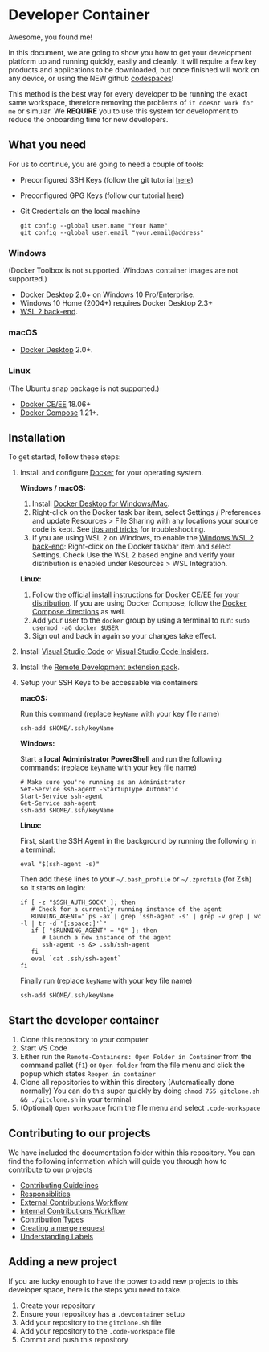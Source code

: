 # Developer Container

Awesome, you found me!

In this document, we are going to show you how to get your development platform up and running quickly, easily and cleanly. It will require a few key products and applications to be downloaded, but once finished will work on any device, or using the NEW github [codespaces](https://github.com/codespaces)!

This method is the best way for every developer to be running the exact same workspace, therefore removing the problems of `it doesnt work for me` or simular. We **REQUIRE** you to use this system for development to reduce the onboarding time for new developers.

## What you need

For us to continue, you are going to need a couple of tools:

- Preconfigured SSH Keys (follow the git tutorial [here](https://docs.github.com/en/free-pro-team@latest/github/authenticating-to-github/generating-a-new-ssh-key-and-adding-it-to-the-ssh-agent))
- Preconfigured GPG Keys (follow our tutorial [here](./gpgkey.md))
- Git Credentials on the local machine

  ```shell
  git config --global user.name "Your Name"
  git config --global user.email "your.email@address"
  ```

### Windows

(Docker Toolbox is not supported. Windows container images are not supported.)

- [Docker Desktop](https://www.docker.com/products/docker-desktop) 2.0+ on Windows 10 Pro/Enterprise.
- Windows 10 Home (2004+) requires Docker Desktop 2.3+
- [WSL 2 back-end](https://aka.ms/vscode-remote/containers/docker-wsl2).

### macOS

- [Docker Desktop](https://www.docker.com/products/docker-desktop) 2.0+.

### Linux

(The Ubuntu snap package is not supported.)

- [Docker CE/EE](https://docs.docker.com/install/#supported-platforms) 18.06+
- [Docker Compose](https://docs.docker.com/compose/install) 1.21+.

## Installation

To get started, follow these steps:

1. Install and configure [Docker](https://www.docker.com/get-started) for your operating system.

   **Windows / macOS:**

   1. Install [Docker Desktop for Windows/Mac](https://www.docker.com/products/docker-desktop).
   2. Right-click on the Docker task bar item, select Settings / Preferences and update Resources > File Sharing with any locations your source code is kept. See [tips and tricks](https://code.visualstudio.com/docs/remote/troubleshooting#_container-tips) for troubleshooting.
   3. If you are using WSL 2 on Windows, to enable the [Windows WSL 2 back-end](https://aka.ms/vscode-remote/containers/docker-wsl2): Right-click on the Docker taskbar item and select Settings. Check Use the WSL 2 based engine and verify your distribution is enabled under Resources > WSL Integration.

   **Linux:**

   1. Follow the [official install instructions for Docker CE/EE for your distribution](https://docs.docker.com/install/#supported-platforms). If you are using Docker Compose, follow the [Docker Compose directions](https://docs.docker.com/compose/install/) as well.
   2. Add your user to the `docker` group by using a terminal to run: `sudo usermod -aG docker $USER`
   3. Sign out and back in again so your changes take effect.

2. Install [Visual Studio Code](https://code.visualstudio.com/) or [Visual Studio Code Insiders](https://code.visualstudio.com/insiders/).
3. Install the [Remote Development extension pack](https://aka.ms/vscode-remote/download/extension).
4. Setup your SSH Keys to be accessable via containers

   **macOS:**

   Run this command (replace `keyName` with your key file name)

   ```shell
   ssh-add $HOME/.ssh/keyName
   ```

   **Windows:**

   Start a **local Administrator PowerShell** and run the following commands: (replace `keyName` with your key file name)

   ```shell
   # Make sure you're running as an Administrator
   Set-Service ssh-agent -StartupType Automatic
   Start-Service ssh-agent
   Get-Service ssh-agent
   ssh-add $HOME/.ssh/keyName
   ```

   **Linux:**

   First, start the SSH Agent in the background by running the following in a terminal:

   ```shell
   eval "$(ssh-agent -s)"
   ```

   Then add these lines to your `~/.bash_profile` or `~/.zprofile` (for Zsh) so it starts on login:

   ```shell
   if [ -z "$SSH_AUTH_SOCK" ]; then
      # Check for a currently running instance of the agent
      RUNNING_AGENT="`ps -ax | grep 'ssh-agent -s' | grep -v grep | wc -l | tr -d '[:space:]'`"
      if [ "$RUNNING_AGENT" = "0" ]; then
         # Launch a new instance of the agent
         ssh-agent -s &> .ssh/ssh-agent
      fi
      eval `cat .ssh/ssh-agent`
   fi
   ```

   Finally run (replace `keyName` with your key file name)

   ```shell
   ssh-add $HOME/.ssh/keyName
   ```

## Start the developer container

1. Clone this repository to your computer
2. Start VS Code
3. Either run the `Remote-Containers: Open Folder in Container` from the command pallet (`f1`) or `Open folder` from the file menu and click the popup which states `Reopen in container`
4. Clone all repositories to within this directory (Automatically done normally)
   You can do this super quickly by doing `chmod 755 gitclone.sh && ./gitclone.sh` in your terminal
5. (Optional) `Open workspace` from the file menu and select `.code-workspace`

## Contributing to our projects

We have included the documentation folder within this repository. You can find the following information which will guide you through how to contribute to our projects

- [Contributing Guidelines](./contributing.md#why-the-guidelines)
- [Responsiblities](./contributing.md#responsibilities)
- [External Contributions Workflow](./contributing.md#external-contributions-workflow)
- [Internal Contributions Workflow](./contributing.md#internal-contributions-workflow)
- [Contribution Types](./contributing.md#contribution-types)
- [Creating a merge request](./contributing.md#creating-a-merge-request)
- [Understanding Labels](./contributing.md#understanding-labels)

## Adding a new project

If you are lucky enough to have the power to add new projects to this developer space, here is the steps you need to take.

1. Create your repository
2. Ensure your repository has a `.devcontainer` setup
3. Add your repository to the `gitclone.sh` file
4. Add your repository to the `.code-workspace` file
5. Commit and push this repository
